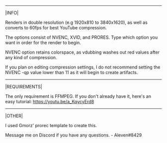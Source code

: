 ______
|INFO|

Renders in double resolution (e.g 1920x810 to 3840x1620), as well as converts to 60fps for best YouTube compression.

The options consist of NVENC, XVID, and PRORES. Type which option you want in order for the render to begin.

NVENC option retains colorspace, as vdubbing washes out red values after any kind of compression.

If you plan on editing compression settings, I do not recommend setting the NVENC -qp value lower than 11 as it will begin to create artifacts.

______________
|REQUIREMENTS|

The only requirement is FFMPEG. If you don't already have it, here's an easy tutorial: https://youtu.be/a_KqycyErd8

_______
|OTHER|

I used Gmorz' prorec template to create this.

Message me on Discord if you have any questions. - Aleven#8429
